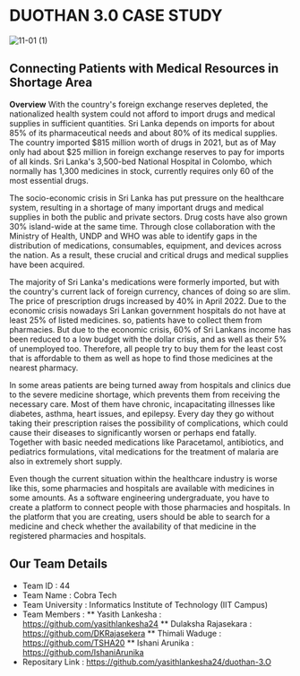 # DUOTHAN 3.0 CASE STUDY
![11-01 (1)](https://user-images.githubusercontent.com/37685396/221017706-8d29697c-82fe-4783-ad78-a3d095e0fa48.jpg)
## Connecting Patients with Medical Resources in Shortage Area

**Overview**
With the country's foreign exchange reserves depleted, the nationalized health system could not afford to import drugs and medical supplies in sufficient quantities. Sri Lanka depends on imports for about 85% of its pharmaceutical needs and about 80% of its medical supplies. The country imported $815 million worth of drugs in 2021, but as of May only had about $25 million in foreign exchange reserves to pay for imports of all kinds. Sri Lanka's 3,500-bed National Hospital in Colombo, which normally has 1,300 medicines in stock, currently requires only 60 of the most essential drugs.

The socio-economic crisis in Sri Lanka has put pressure on the healthcare system, resulting in a shortage of many important drugs and medical supplies in both the public and private sectors. Drug costs have also grown 30% island-wide at the same time. Through close collaboration with the Ministry of Health, UNDP and WHO was able to identify gaps in the distribution of medications, consumables, equipment, and devices across the nation. As a result, these crucial and critical drugs and medical supplies have been acquired.

The majority of Sri Lanka's medications were formerly imported, but with the country's current lack of foreign currency, chances of doing so are slim. The price of prescription drugs increased by 40% in April 2022. Due to the economic crisis nowadays Sri Lankan government hospitals do not have at least 25% of listed medicines. so, patients have to collect them from pharmacies. But due to the economic crisis, 60% of Sri Lankans income has been reduced to a low budget with the dollar crisis, and as well as their 5% of unemployed too. Therefore, all people try to buy them for the least cost that is affordable to them as well as hope to find those medicines at the nearest pharmacy.

In some areas patients are being turned away from hospitals and clinics due to the severe medicine shortage, which prevents them from receiving the necessary care. Most of them have chronic, incapacitating illnesses like diabetes, asthma, heart issues, and epilepsy. Every day they go without taking their prescription raises the possibility of complications, which could cause their diseases to significantly worsen or perhaps end fatally. Together with basic needed medications like Paracetamol, antibiotics, and pediatrics formulations, vital medications for the treatment of malaria are also in extremely short supply.

Even though the current situation within the healthcare industry is worse like this, some pharmacies and hospitals are available with medicines in some amounts. As a software engineering undergraduate, you have to create a platform to connect people with those pharmacies and hospitals. In the platform that you are creating, users should be able to search for a medicine and check whether the availability of that medicine in the registered pharmacies and hospitals.


## Our Team Details

* Team ID : 44
* Team Name : Cobra Tech
* Team University : Informatics Institute of Technology (IIT Campus)
* Team Members : 
        ** Yasith Lankesha : https://github.com/yasithlankesha24
        ** Dulaksha Rajasekara : https://github.com/DKRajasekera
        ** Thimali Waduge : https://github.com/TSHA20
        ** Ishani Arunika : https://github.com/IshaniArunika
* Repositary Link : https://github.com/yasithlankesha24/duothan-3.O
